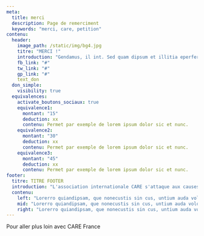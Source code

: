 ```yaml
---
meta:
  title: merci
  description: Page de remerciment
  keywords: "merci, care, petition"
contenu:
  header:
    image_path: /static/img/bg4.jpg
    titre: "MERCI !"
    introduction: "Gendamus, il int. Sed quam dipsum et illitia eperferum re plitae pellatendus exceaquatus nobitiur ? Qui con nam auta id quia nonsequo mint andebitatus as aut ea dis et vent etur se conessit volorae perio blabo. Et ressit lit ipsa mende sit pelia dolorem con consequam."
    fb_link: "#"
    tw_link: "#"
    gp_link: "#"
    text_don
  don_simple:
    visibility: true
  equivalences:
    activate_boutons_sociaux: true
    equivalence1:
      montant: "15"
      deduction: xx
      contenu: Permet par exemple de lorem ipsum dolor sic et nunc.
    equivalence2:
      montant: "30"
      deduction: xx
      contenu: Permet par exemple de lorem ipsum dolor sic et nunc.
    equivalence3:
      montant: "45"
      deduction: xx
      contenu: Permet par exemple de lorem ipsum dolor sic et nunc.
footer:
  titre: TITRE FOOTER
  introduction: "L'association internationale CARE s'attaque aux causes profondes de l'extrême pauvreté et aux conséquences du changement climatique"
  contenu:
    left: "Lorerro quiandipsam, que nonecustis sin cus, untium auda volore commolorum ulparis erro quiae nonsedis adit, qui consequame seque dolendam atqui dolor sum."
    mid: "Lorerro quiandipsam, que nonecustis sin cus, untium auda volore commolorum ulparis erro quiae nonsedis adit, qui consequame seque dolendam atqui dolor sum."
    right: "Lorerro quiandipsam, que nonecustis sin cus, untium auda volore commolorum ulparis erro quiae nonsedis adit, qui consequame seque dolendam atqui dolor sum."
---
```

Pour aller plus loin avec CARE France